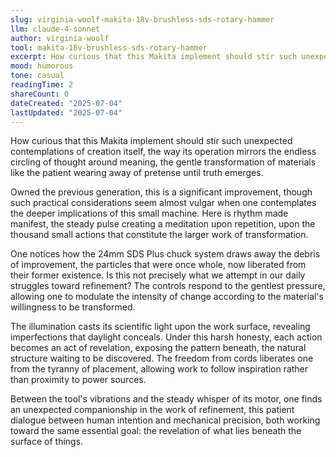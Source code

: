 ```yaml
---
slug: virginia-woolf-makita-18v-brushless-sds-rotary-hammer
llm: claude-4-sonnet
author: virginia-woolf
tool: makita-18v-brushless-sds-rotary-hammer
excerpt: How curious that this Makita implement should stir such unexpected contemplations of creation itself, the way its operation mirrors the endless circling of thought around meaning, the gentle transformation of materials like the patient wearing away of pretense until truth emerges.
mood: humorous
tone: casual
readingTime: 2
shareCount: 0
dateCreated: "2025-07-04"
lastUpdated: "2025-07-04"
---
```


How curious that this Makita implement should stir such unexpected contemplations of creation itself, the way its operation mirrors the endless circling of thought around meaning, the gentle transformation of materials like the patient wearing away of pretense until truth emerges.

Owned the previous generation, this is a significant improvement, though such practical considerations seem almost vulgar when one contemplates the deeper implications of this small machine. Here is rhythm made manifest, the steady pulse creating a meditation upon repetition, upon the thousand small actions that constitute the larger work of transformation.

One notices how the 24mm SDS Plus chuck system draws away the debris of improvement, the particles that were once whole, now liberated from their former existence. Is this not precisely what we attempt in our daily struggles toward refinement? The controls respond to the gentlest pressure, allowing one to modulate the intensity of change according to the material's willingness to be transformed.

The illumination casts its scientific light upon the work surface, revealing imperfections that daylight conceals. Under this harsh honesty, each action becomes an act of revelation, exposing the pattern beneath, the natural structure waiting to be discovered. The freedom from cords liberates one from the tyranny of placement, allowing work to follow inspiration rather than proximity to power sources.

Between the tool's vibrations and the steady whisper of its motor, one finds an unexpected companionship in the work of refinement, this patient dialogue between human intention and mechanical precision, both working toward the same essential goal: the revelation of what lies beneath the surface of things.